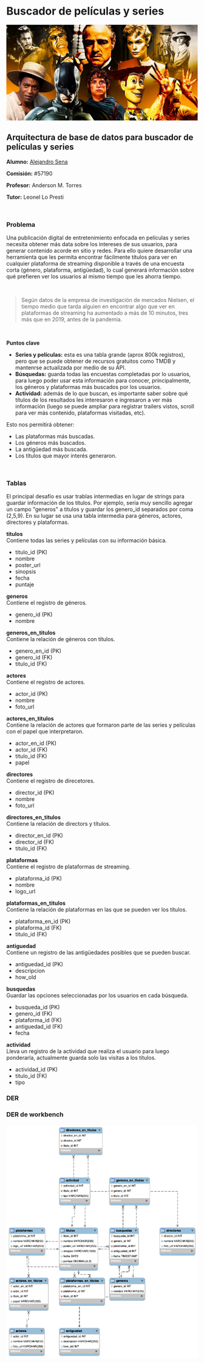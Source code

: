 # Buscador de películas y series
![](https://github.com/mexiar/buscador_peliculas/blob/main/movies.jpg)

## Arquitectura de base de datos para buscador de películas y series

**Alumno:** [Alejandro Sena](https://www.linkedin.com/in/asena/)

**Comisión:** #57190

**Profesor:** Anderson M. Torres

**Tutor:** Leonel Lo Presti

<br/>

### Problema

Una publicación digital de entretenimiento enfocada en películas y series necesita obtener más data sobre los intereses de sus usuarios, para generar contenido acorde en sitio y redes. Para ello quiere desarrollar una herramienta que les permita encontrar fácilmente títulos para ver en cualquier plataforma de streaming disponible a través de una encuesta corta (género, plataforma, antigüedad), lo cual generará información sobre qué prefieren ver los usuarios al mismo tiempo que les ahorra tiempo.

<br/>

> Según datos de la empresa de investigación de mercados Nielsen, el tiempo medio que tarda alguien en encontrar algo que ver en plataformas de streaming ha aumentado a más de 10 minutos, tres más que en 2019, antes de la pandemia.

<br/>

**Puntos clave**

- **Series y películas:** esta es una tabla grande (aprox 800k registros), pero que se puede obtener de recursos gratuitos como TMDB y mantenrse actualizada por medio de su API. 
- **Búsquedas:** guarda todas las encuestas completadas por lo usuarios, para luego poder usar esta información para conocer, principalmente, los géneros y plataformas más buscados por los usuarios.
- **Actividad:** además de lo que buscan, es importante saber sobre qué títulos de los resultados les interesaron e ingresaron a ver más información (luego se puede ampliar para registrar trailers vistos, scroll para ver más contenido, plataformas visitadas, etc).

Esto nos permitirá obtener:
- Las plataformas más buscadas.
- Los géneros más buscados.
- La antigüedad más buscada.
- Los títulos que mayor interés generaron.

<br/>

### Tablas
El principal desafío es usar trablas intermedias en lugar de strings para guardar información de los títulos. Por ejemplo, sería muy sencillo agregar un campo "generos" a titulos y guardar los genero_id separados por coma (2,5,9). En su lugar se usa una tabla intermedia para géneros, actores, directores y plataformas.

**titulos**<br/>
Contiene todas las series y películas con su información básica.
- titulo_id (PK)
- nombre
- poster_url
- sinopsis
- fecha
- puntaje

**generos**<br/>
Contiene el registro de géneros.
- genero_id (PK)
- nombre

**generos_en_titulos**<br/>
Contiene la relación de géneros con títulos.
- genero_en_id (PK)
- genero_id (FK)
- titulo_id (FK)

**actores**<br/>
Contiene el registro de actores.
- actor_id (PK)
- nombre
- foto_url

**actores_en_titulos**<br/>
Contiene la relación de actores que formaron parte de las series y películas con el papel que interpretaron.
- actor_en_id (PK)
- actor_id (FK)
- titulo_id (FK)
- papel

**directores**<br/>
Contiene el registro de direcetores.
- director_id (PK)
- nombre
- foto_url

**directores_en_titulos**<br/>
Contiene la relación de directors y títulos.
- director_en_id (PK)
- director_id (FK)
- titulo_id (FK)

**plataformas**<br/>
Contiene el registro de plataformas de streaming.
- plataforma_id (PK)
- nombre
- logo_url

**plataformas_en_titulos**<br/>
Contiene la relación de plataformas en las que se pueden ver los títulos.
- plataforma_en_id (PK)
- plataforma_id (FK)
- titulo_id (FK)

**antiguedad**<br/>
Contiene un registro de las antigüedades posibles que se pueden buscar.
- antiguedad_id (PK)
- descripcion
- how_old

**busquedas**<br/>
Guardar las opciones seleccionadas por los usuarios en cada búsqueda.
- busqueda_id (PK)
- genero_id (FK)
- plataforma_id (FK)
- antiguedad_id (FK)
- fecha

**actividad**<br/>
Lleva un registro de la actividad que realiza el usuario para luego ponderarla, actualmente guarda solo las visitas a los títulos.
- actividad_id (PK)
- titulo_id (FK)
- tipo

### DER


### DER de workbench
![](https://github.com/mexiar/buscador_peliculas/blob/main/DER_workbench.png)
